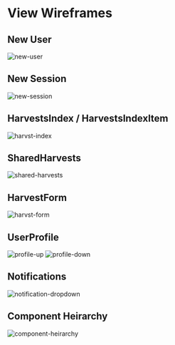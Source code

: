 # View Wireframes

## New User
![new-user]

## New Session
![new-session]

## HarvestsIndex / HarvestsIndexItem
![harvst-index]

## SharedHarvests
![shared-harvests]

## HarvestForm
![harvst-form]

## UserProfile
![profile-up]
![profile-down]

## Notifications
![notification-dropdown]

## Component Heirarchy
![component-heirarchy]

[new-user]: ./wireframes/harvst_signup.png
[new-session]: ./wireframes/harvst_login.png
[harvst-index]: ./wireframes/harvst_index.png
[shared-harvests]: ./wireframes/harvst_shared_harvests.png
[harvst-form]: ./wireframes/harvst_new_harvest_form.png
[profile-up]: ./wireframes/user_profile_scrolled_up.png
[profile-down]: ./wireframes/user_profile_scrolled_down.png
[notebook-form]: ./wireframes/notebook_form.png
[notification-dropdown]: ./wireframes/harvst_index_notification_dropdown.png
[component-heirarchy]: ./wireframes/componenthierarchy.png
